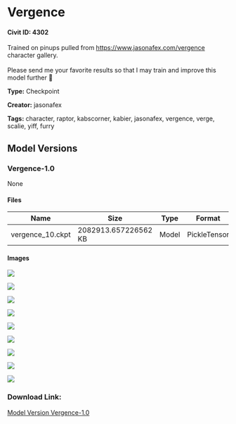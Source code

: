 # Vergence

#### Civit ID: 4302

<p>Trained on pinups pulled from <a target="_blank" rel="ugc" href="https://www.jasonafex.com/vergence">https://www.jasonafex.com/vergence</a> character gallery.<br /><br />Please send me your favorite results so that I may train and improve this model further 🥰</p>

**Type:** Checkpoint

**Creator:** jasonafex

**Tags:** character, raptor, kabscorner, kabier, jasonafex, vergence, verge, scalie, yiff, furry

## Model Versions

### Vergence-1.0

None

#### Files

| Name | Size | Type | Format | Download Url | AutoV1 | AutoV2 | SHA256 | CRC32 | BLAKE3 |
| --- | --- | --- | --- | --- | --- | --- | --- | --- | --- |
| vergence_10.ckpt | 2082913.657226562 KB | Model | PickleTensor | https://civitai.com/api/download/models/4855 | 99BB51B8 | FA987D2DF2 | FA987D2DF2A28F1486251BC99B90AE1E66963761572553D54208E056ECB8D360 | 918E0AC2 | 029717B0C24CEABF2029444C61EBF66F0CC2C76ED268F020FA2880F09524446F |

#### Images

<p><img src="https://image.civitai.com/xG1nkqKTMzGDvpLrqFT7WA/d91425c8-07d5-403f-8542-351038c6bd00/width=450/34940.jpeg" /></p>

<p><img src="https://image.civitai.com/xG1nkqKTMzGDvpLrqFT7WA/5256c6b1-ece9-45ce-afa6-650307046a00/width=450/34948.jpeg" /></p>

<p><img src="https://image.civitai.com/xG1nkqKTMzGDvpLrqFT7WA/2942913e-a65e-442e-a95c-769989ab1500/width=450/34947.jpeg" /></p>

<p><img src="https://image.civitai.com/xG1nkqKTMzGDvpLrqFT7WA/5a1bb313-c8fb-48c0-4126-ab9580b65000/width=450/34946.jpeg" /></p>

<p><img src="https://image.civitai.com/xG1nkqKTMzGDvpLrqFT7WA/57acd7ba-6c99-449d-b3ad-5346efd26f00/width=450/34945.jpeg" /></p>

<p><img src="https://image.civitai.com/xG1nkqKTMzGDvpLrqFT7WA/5cda82bc-d4f5-4397-28e9-0c2a824d8400/width=450/34944.jpeg" /></p>

<p><img src="https://image.civitai.com/xG1nkqKTMzGDvpLrqFT7WA/890f8fa2-38c8-4987-6f1b-cc34f9ce1b00/width=450/34943.jpeg" /></p>

<p><img src="https://image.civitai.com/xG1nkqKTMzGDvpLrqFT7WA/b48f9781-728c-49b9-abb1-dfdd9e652c00/width=450/34942.jpeg" /></p>

<p><img src="https://image.civitai.com/xG1nkqKTMzGDvpLrqFT7WA/7137f419-fa1a-4c7a-19c6-c2a7d260a000/width=450/34941.jpeg" /></p>

### Download Link:

[Model Version Vergence-1.0](https://civitai.com/api/download/models/4855)

